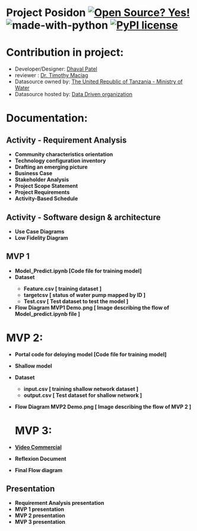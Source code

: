 # Project Posidon [![Open Source? Yes!](https://badgen.net/badge/Open%20Source%20%3F/Yes%21/blue?icon=github)](https://github.com/Naereen/badges/)       ![made-with-python](https://img.shields.io/badge/Made%20with-Python-1f425f.svg)          [![PyPI license](https://img.shields.io/pypi/l/ansicolortags.svg)](https://pypi.python.org/pypi/ansicolortags/)



# Contribution in project: 
* Developer/Designer: [Dhaval Patel](https://www.linkedin.com/in/dhaval-bhailalbhai-patel-421566202/)
* reviewer : [Dr. Timothy Maciag](https://www.maciag.ca/)
* Datasource owned by: [The United Republic of Tanzania - Ministry of Water](https://www.maji.go.tz/)
* Datasource hosted by: [ Data Driven organization ](https://www.drivendata.org/competitions/7/pump-it-up-data-mining-the-water-table/)

# Documentation:
<B><h2>Activity - Requirement Analysis</h2>
<ul>
  <li>Community characteristics orientation</li>
  <li>Technology configuration inventory </li>
  <li>Drafting an emerging picture</li>
  <li>Business Case</li>
  <li>Stakeholder Analysis</li>
  <li>Project Scope Statement</li>
  <li>Project Requirements</li>
  <li>Activity-Based Schedule</li> 
</ul>
  
<B><h2>Activity -  Software design & architecture</h2>
<ul>
  <li>Use Case Diagrams</li>
  <li>Low Fidelity Diagram</li>
</ul>
  
<B><h2>MVP 1 </h2>
<ul>
  <li>Model_Predict.ipynb [Code file for training model]</li>
  <li>Dataset</li>
  <ul><li>Feature.csv [ training dataset ]</li>
      <li>targetcsv [ status of water pump mapped by ID ]</li>
      <li>Test.csv [ Test dataset to test the model ]</li></ul>
  <li>Flow Diagram MVP1 Demo.png [ Image describing the flow of Model_predict.ipynb file ]
</ul>

 # MVP 2: 
* Portal code for deloying model [Code file for training model]
* Shallow model
* Dataset
  <ul><li>input.csv [ training shallow network dataset ]</li>
      <li>output.csv [ Test dataset for shallow network ]</li></ul>
* Flow Diagram MVP2 Demo.png [ Image describing the flow of MVP 2 ]

  # MVP 3: 
* [ Video Commercial ](https://youtu.be/AA33Dtd90rw)
* Reflexion Document 
* Final Flow diagram
  
 <B><h2>Presentation</h2>
<ul>
  <li>Requirement Analysis presentation</li>
  <li>MVP 1 presentation</li>
  <li>MVP 2 presentation</li>
  <li>MVP 3 presentation</li>
</ul>
